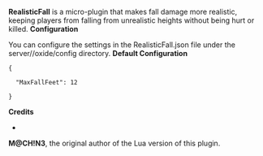 **RealisticFall** is a micro-plugin that makes fall damage more realistic, keeping players from falling from unrealistic heights without being hurt or killed.
**Configuration**

You can configure the settings in the RealisticFall.json file under the server/<identity>/oxide/config directory.
**Default Configuration**

````
{

  "MaxFallFeet": 12

}
````


**Credits**


* 
**M@CH!N3**, the original author of the Lua version of this plugin.